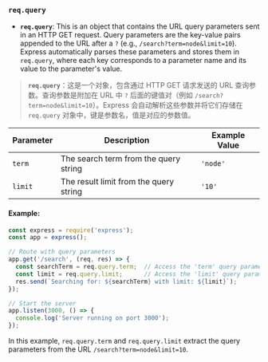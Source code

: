 ### `req.query`

- **`req.query`**: This is an object that contains the URL query parameters sent in an HTTP GET request. Query parameters are the key-value pairs appended to the URL after a `?` (e.g., `/search?term=node&limit=10`). Express automatically parses these parameters and stores them in `req.query`, where each key corresponds to a parameter name and its value to the parameter's value.

> **`req.query`**：这是一个对象，包含通过 HTTP GET 请求发送的 URL 查询参数。查询参数是附加在 URL 中 `?` 后面的键值对（例如 `/search?term=node&limit=10`）。Express 会自动解析这些参数并将它们存储在 `req.query` 对象中，键是参数名，值是对应的参数值。

| Parameter | Description                            | Example Value |
| --------- | -------------------------------------- | ------------- |
| `term`    | The search term from the query string  | `'node'`      |
| `limit`   | The result limit from the query string | `'10'`        |

#### Example:

```js
const express = require('express');
const app = express();

// Route with query parameters
app.get('/search', (req, res) => {
  const searchTerm = req.query.term;  // Access the 'term' query parameter
  const limit = req.query.limit;      // Access the 'limit' query parameter
  res.send(`Searching for: ${searchTerm} with limit: ${limit}`);
});

// Start the server
app.listen(3000, () => {
  console.log('Server running on port 3000');
});
```

In this example, `req.query.term` and `req.query.limit` extract the query parameters from the URL `/search?term=node&limit=10`.